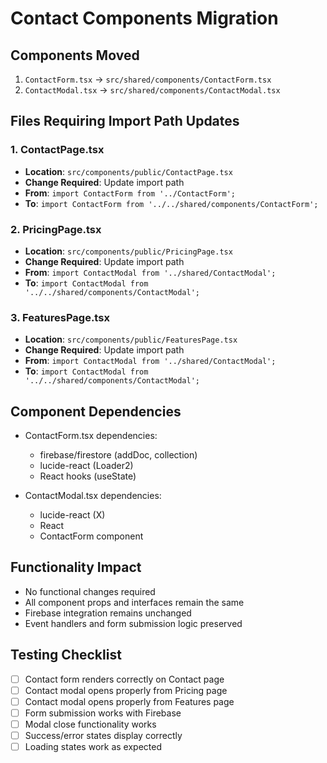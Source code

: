 # Contact Components Migration

## Components Moved
1. `ContactForm.tsx` → `src/shared/components/ContactForm.tsx`
2. `ContactModal.tsx` → `src/shared/components/ContactModal.tsx`

## Files Requiring Import Path Updates

### 1. ContactPage.tsx
- **Location**: `src/components/public/ContactPage.tsx`
- **Change Required**: Update import path
- **From**: `import ContactForm from '../ContactForm';`
- **To**: `import ContactForm from '../../shared/components/ContactForm';`

### 2. PricingPage.tsx
- **Location**: `src/components/public/PricingPage.tsx`
- **Change Required**: Update import path
- **From**: `import ContactModal from '../shared/ContactModal';`
- **To**: `import ContactModal from '../../shared/components/ContactModal';`

### 3. FeaturesPage.tsx
- **Location**: `src/components/public/FeaturesPage.tsx`
- **Change Required**: Update import path
- **From**: `import ContactModal from '../shared/ContactModal';`
- **To**: `import ContactModal from '../../shared/components/ContactModal';`

## Component Dependencies
- ContactForm.tsx dependencies:
  - firebase/firestore (addDoc, collection)
  - lucide-react (Loader2)
  - React hooks (useState)

- ContactModal.tsx dependencies:
  - lucide-react (X)
  - React
  - ContactForm component

## Functionality Impact
- No functional changes required
- All component props and interfaces remain the same
- Firebase integration remains unchanged
- Event handlers and form submission logic preserved

## Testing Checklist
- [ ] Contact form renders correctly on Contact page
- [ ] Contact modal opens properly from Pricing page
- [ ] Contact modal opens properly from Features page
- [ ] Form submission works with Firebase
- [ ] Modal close functionality works
- [ ] Success/error states display correctly
- [ ] Loading states work as expected
